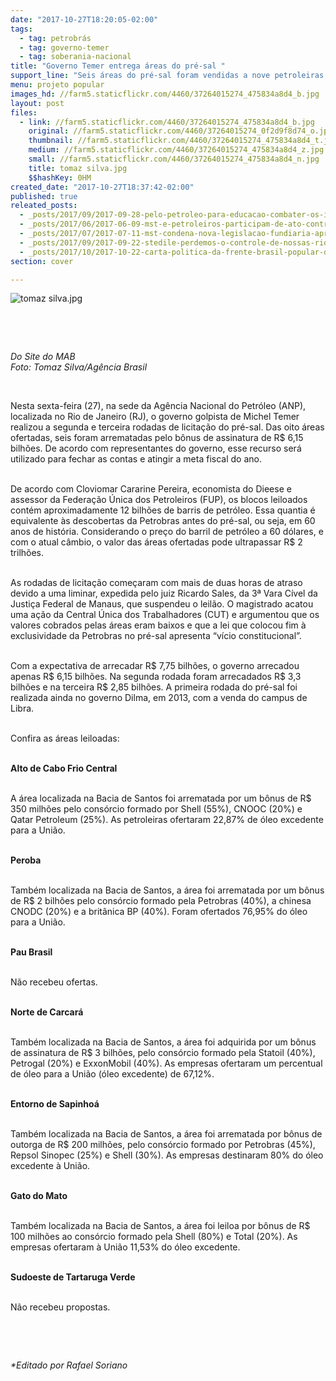 ```yaml
---
date: "2017-10-27T18:20:05-02:00"
tags:
  - tag: petrobrás
  - tag: governo-temer
  - tag: soberania-nacional
title: "Governo Temer entrega áreas do pré-sal "
support_line: "Seis áreas do pré-sal foram vendidas a nove petroleiras estrangeiras pelo valor de R$ 6,15 bilhões."
menu: projeto popular
images_hd: //farm5.staticflickr.com/4460/37264015274_475834a8d4_b.jpg
layout: post
files:
  - link: //farm5.staticflickr.com/4460/37264015274_475834a8d4_b.jpg
    original: //farm5.staticflickr.com/4460/37264015274_0f2d9f8d74_o.jpg
    thumbnail: //farm5.staticflickr.com/4460/37264015274_475834a8d4_t.jpg
    medium: //farm5.staticflickr.com/4460/37264015274_475834a8d4_z.jpg
    small: //farm5.staticflickr.com/4460/37264015274_475834a8d4_n.jpg
    title: tomaz silva.jpg
    $$hashKey: 0HM
created_date: "2017-10-27T18:37:42-02:00"
published: true
releated_posts:
  - _posts/2017/09/2017-09-28-pelo-petroleo-para-educacao-combater-os-inimigos-da-patria.md
  - _posts/2017/06/2017-06-09-mst-e-petroleiros-participam-de-ato-contra-a-privatizacao-da-petrobras-no-rio-de-janeiro.md
  - _posts/2017/07/2017-07-11-mst-condena-nova-legislacao-fundiaria-aprovada-hoje-pelos-golpistas.md
  - _posts/2017/09/2017-09-22-stedile-perdemos-o-controle-de-nossas-riquezas-porque-perdemos-nossa-soberania.md
  - _posts/2017/10/2017-10-22-carta-politica-da-frente-brasil-popular-defende-soberania.md
section: cover

---
```

<p><img alt="tomaz silva.jpg" src="//farm5.staticflickr.com/4460/37264015274_475834a8d4_b.jpg" /></p>

<p>&nbsp;</p>

<p>&nbsp;</p>

<p><em>Do Site do MAB<br />
Foto: Tomaz Silva/Ag&ecirc;ncia Brasil</em></p>

<p>&nbsp;</p>

<p>Nesta sexta-feira (27), na sede da Ag&ecirc;ncia Nacional do Petr&oacute;leo (ANP), localizada no Rio de Janeiro (RJ), o governo golpista de Michel Temer realizou a segunda e terceira rodadas de licita&ccedil;&atilde;o do pr&eacute;-sal. Das oito &aacute;reas ofertadas, seis foram arrematadas pelo b&ocirc;nus de assinatura de R$ 6,15 bilh&otilde;es. De acordo com representantes do governo, esse recurso ser&aacute; utilizado para fechar as contas e atingir a meta fiscal do ano.</p>

<p><br />
De acordo com Cloviomar Cararine Pereira, economista do Dieese e assessor da Federa&ccedil;&atilde;o &Uacute;nica dos Petroleiros (FUP), os blocos leiloados cont&eacute;m aproximadamente 12 bilh&otilde;es de barris de petr&oacute;leo. Essa quantia &eacute; equivalente &agrave;s descobertas da Petrobras antes do pr&eacute;-sal, ou seja, em 60 anos de hist&oacute;ria. Considerando o pre&ccedil;o do barril de petr&oacute;leo a 60 d&oacute;lares, e com o atual c&acirc;mbio, o valor das &aacute;reas ofertadas pode ultrapassar R$ 2 trilh&otilde;es.</p>

<p><br />
As rodadas de licita&ccedil;&atilde;o come&ccedil;aram com mais de duas horas de atraso devido a uma liminar, expedida pelo juiz Ricardo Sales, da 3&ordf; Vara C&iacute;vel da Justi&ccedil;a Federal de Manaus, que suspendeu o leil&atilde;o. O magistrado acatou uma a&ccedil;&atilde;o da Central &Uacute;nica dos Trabalhadores (CUT) e argumentou que os valores cobrados pelas &aacute;reas eram baixos e que a lei que colocou fim &agrave; exclusividade da Petrobras no pr&eacute;-sal apresenta &ldquo;v&iacute;cio constitucional&rdquo;.</p>

<p><br />
Com a expectativa de arrecadar R$ 7,75 bilh&otilde;es, o governo arrecadou apenas R$ 6,15 bilh&otilde;es. Na segunda rodada foram arrecadados R$ 3,3 bilh&otilde;es e na terceira R$ 2,85 bilh&otilde;es. A primeira rodada do pr&eacute;-sal foi realizada ainda no governo Dilma, em 2013, com a venda do campus de Libra.</p>

<p><br />
Confira as &aacute;reas leiloadas:</p>

<p><br />
<strong>Alto de Cabo Frio Central</strong></p>

<p><br />
A &aacute;rea localizada na Bacia de Santos foi arrematada por um b&ocirc;nus de R$ 350 milh&otilde;es pelo cons&oacute;rcio formado por Shell (55%), CNOOC (20%) e Qatar Petroleum (25%). As petroleiras ofertaram 22,87% de &oacute;leo excedente para a Uni&atilde;o.</p>

<p><br />
<strong>Peroba</strong></p>

<p><br />
Tamb&eacute;m localizada na Bacia de Santos, a &aacute;rea foi arrematada por um b&ocirc;nus de R$ 2 bilh&otilde;es pelo cons&oacute;rcio formado pela Petrobras (40%), a chinesa CNODC (20%) e a brit&acirc;nica BP (40%). Foram ofertados 76,95% do &oacute;leo para a Uni&atilde;o.</p>

<p><br />
<strong>Pau Brasil</strong></p>

<p><br />
N&atilde;o recebeu ofertas.</p>

<p><br />
<strong>Norte de Carcar&aacute;</strong></p>

<p><br />
Tamb&eacute;m localizada na Bacia de Santos, a &aacute;rea foi adquirida por um b&ocirc;nus de assinatura de R$ 3 bilh&otilde;es, pelo cons&oacute;rcio formado pela Statoil (40%), Petrogal (20%) e ExxonMobil (40%). As empresas ofertaram um percentual de &oacute;leo para a Uni&atilde;o (&oacute;leo excedente) de 67,12%.</p>

<p><br />
<strong>Entorno de Sapinho&aacute;</strong></p>

<p><br />
Tamb&eacute;m localizada na Bacia de Santos, a &aacute;rea foi arrematada por b&ocirc;nus de outorga de R$ 200 milh&otilde;es, pelo cons&oacute;rcio formado por Petrobras (45%), Repsol Sinopec (25%) e Shell (30%). As empresas destinaram 80% do &oacute;leo excedente &agrave; Uni&atilde;o.</p>

<p><br />
<strong>Gato do Mato</strong></p>

<p><br />
Tamb&eacute;m localizada na Bacia de Santos, a &aacute;rea foi leiloa por b&ocirc;nus de R$ 100 milh&otilde;es ao cons&oacute;rcio formado pela Shell (80%) e Total (20%). As empresas ofertaram &agrave; Uni&atilde;o 11,53% do &oacute;leo excedente.</p>

<p><br />
<strong>Sudoeste de Tartaruga Verde</strong></p>

<p><br />
N&atilde;o recebeu propostas.</p>

<p>&nbsp;</p>

<p>&nbsp;</p>

<p><em>*Editado por Rafael Soriano</em></p>
